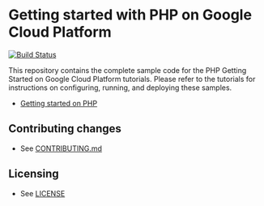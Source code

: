 # Getting started with PHP on Google Cloud Platform

[![Build Status][travis-badge]][travis-link]

This repository contains the complete sample code for the PHP Getting Started on
Google Cloud Platform tutorials. Please refer to the tutorials for instructions
on configuring, running, and deploying these samples.

  * [Getting started on PHP][getting-started]

## Contributing changes

* See [CONTRIBUTING.md](CONTRIBUTING.md)

## Licensing

* See [LICENSE](LICENSE)

[travis-badge]: https://travis-ci.org/GoogleCloudPlatform/getting-started-php.svg?branch=master
[travis-link]: https://travis-ci.org/GoogleCloudPlatform/getting-started-php
[getting-started]: http://cloud.google.com/php/getting-started
